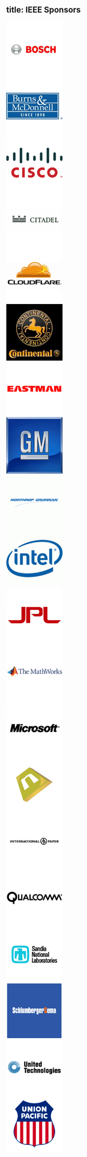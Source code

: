 title: IEEE Sponsors
---

<div class="row">
  <div class="small-12 medium-6 large-6 columns"><img src="./index/images/bosch.png" height="150" width="150px" alt="Bosch"/></div><div class="small-12 medium-6 large-6 columns"><img src="./index/images/burns.png" height="150" width="150px" alt="Burns & McDonnell"/></div>
</div>

<div class="row">
  <div class="small-12 medium-6 large-6 columns"><img src="./index/images/cisco.png" height="150" width="150px" alt="Cisco"/></div><div class="small-12 medium-6 large-6 columns"><img src="./index/images/citadel.png" height="150" width="150px" alt="Citadel"/></div>
</div>

<div class="row">
  <div class="small-12 medium-6 large-6 columns"><img src="./index/images/cloudflare.png" height="150" width="150px" alt="Cloudflare"/></div><div class="small-12 medium-6 large-6 columns"><img src="./index/images/continental.png" height="150" width="150px" alt="Continental Tire North America"/></div>
</div>

<div class="row">
  <div class="small-12 medium-6 large-6 columns"><img src="./index/images/eastman.png" height="150" width="150px" alt="Eastman"/></div><div class="small-12 medium-6 large-6 columns"><img src="./index/images/gm.png" height="150" width="150px" alt="General Motors"/></div>
</div>

<div class="row">
  <div class="small-12 medium-6 large-6 columns"><img src="./index/images/grumman.png" height="150" width="150px" alt="Northrop Grumman"/></div><div class="small-12 medium-6 large-6 columns"><img src="./index/images/intel.png" height="150" width="150px" alt="Intel"/></div>
</div>

<div class="row">
  <div class="small-12 medium-6 large-6 columns"><img src="./index/images/jpl.png" height="150" width="150px" alt="JPL"/></div><div class="small-12 medium-6 large-6 columns"><img src="./index/images/mathworks.png" height="150" width="150px" alt="MathWorks"/></div>
</div>

<div class="row">
  <div class="small-12 medium-6 large-6 columns"><img src="./index/images/microsoft.png" height="150" width="150px" alt="Microsoft"/></div><div class="small-12 medium-6 large-6 columns"><img src="./index/images/namecheap.png" height="150" width="150px" alt="Namecheap"/></div>
</div>

<div class="row">
  <div class="small-12 medium-6 large-6 columns"><img src="./index/images/paper.png" height="150" width="150px" alt="International Paper Co"/></div><div class="small-12 medium-6 large-6 columns"><img src="./index/images/qualcomm.png" height="150" width="150px" alt="Qualcomm"/></div>
</div>

<div class="row">
  <div class="small-12 medium-6 large-6 columns"><img src="./index/images/sandia.png" height="150" width="150px" alt="Sandia National Laboratories"/></div><div class="small-12 medium-6 large-6 columns"><img src="./index/images/slb.png" height="150" width="150px" alt="Schlumberger"/></div>
</div>

<div class="row">
  <div class="small-12 medium-6 large-6 columns"><img src="./index/images/united.png" height="150" width="150px" alt="United Technologies"/></div><div class="small-12 medium-6 large-6 columns"><img src="./index/images/up.png" height="150" width="150px" alt="Union Pacific"/></div>
</div>
